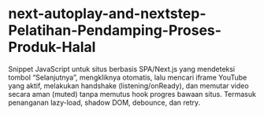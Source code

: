 # next-autoplay-and-nextstep-Pelatihan-Pendamping-Proses-Produk-Halal
Snippet JavaScript untuk situs berbasis SPA/Next.js yang mendeteksi tombol “Selanjutnya”, mengkliknya otomatis, lalu mencari iframe YouTube yang aktif, melakukan handshake (listening/onReady), dan memutar video secara aman (muted) tanpa memutus hook progres bawaan situs. Termasuk penanganan lazy-load, shadow DOM, debounce, dan retry.
